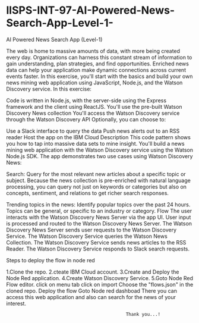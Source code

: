 # llSPS-INT-97-AI-Powered-News-Search-App-Level-1-
AI Powered News Search App (Level-1)

The web is home to massive amounts of data, with more being created every day. Organizations can harness this constant stream of information to gain understanding, plan strategies, and find opportunities. Enriched news data can help your application make dynamic connections across current events faster. In this exercise, you'll start with the basics and build your own news mining web application using JavaScript, Node.js, and the Watson Discovery service. In this exercise:

Code is written in Node.js, with the server-side using the Express framework and the client using ReactJS.
You'll use the pre-built Watson Discovery News collection
You'll access the Watson Discovery service through the Watson Discovery API
Optionally, you can choose to:

Use a Slack interface to query the data
Push news alerts out to an RSS reader
Host the app on the IBM Cloud
Description
This code pattern shows you how to tap into massive data sets to mine insight. You'll build a news mining web application with the Watson Discovery service using the Watson Node.js SDK. The app demonstrates two use cases using Watson Discovery News:

Search: Query for the most relevant new articles about a specific topic or subject. Because the news collection is pre-enriched with natural language processing, you can query not just on keywords or categories but also on concepts, sentiment, and relations to get richer search responses.

Trending topics in the news: Identify popular topics over the past 24 hours. Topics can be general, or specific to an industry or category.
Flow
The user interacts with the Watson Discovery News Server via the app UI.
User input is processed and routed to the Watson Discovery News Server.
The Watson Discovery News Server sends user requests to the Watson Discovery Service.
The Watson Discovery Service queries the Watson News Collection.
The Watson Discovery Service sends news articles to the RSS Reader.
The Watson Discovery Service responds to Slack search requests.

Steps to deploy the flow in node red


1.Clone the repo.
2.cteate IBM Cloud account.
3.Create and Deploy the Node Red application.
4.Create Watson Discovery Service.
5.Goto Node Red Flow editor.
   click on menu tab
   click on import
   Choose the "flows.json" in the cloned repo.
   Deploy the flow
   Goto Node red dashboad
   There you can access this web application and also can search for the news of your interest.
        
        
                                                 Thank you...!
